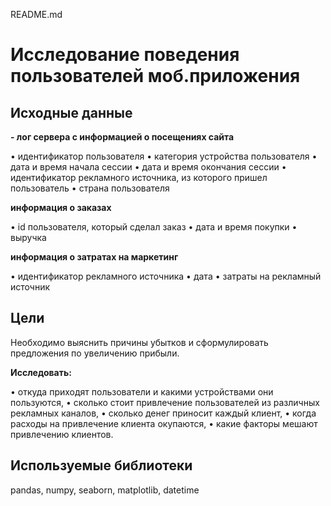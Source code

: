 README.md
# Исследование поведения пользователей моб.приложения

## Исходные данные

**- лог сервера с информацией о посещениях сайта**

•	идентификатор пользователя
•	категория устройства пользователя
•	дата и время начала сессии
•	дата и время окончания сессии
•	идентификатор рекламного источника, из которого пришел пользователь
•	страна пользователя

**информация о заказах**

•	id пользователя, который сделал заказ
•	дата и время покупки
•	выручка

**информация о затратах на маркетинг**

•	идентификатор рекламного источника
•	дата
•	затраты на рекламный источник

## Цели

Необходимо выяснить причины убытков и сформулировать предложения по увеличению прибыли. 

**Исследовать:**

•	откуда приходят пользователи и какими устройствами они пользуются,
•	сколько стоит привлечение пользователей из различных рекламных каналов,
•	сколько денег приносит каждый клиент,
•	когда расходы на привлечение клиента окупаются,
•	какие факторы мешают привлечению клиентов.

## Используемые библиотеки
pandas, numpy, seaborn, matplotlib, datetime
